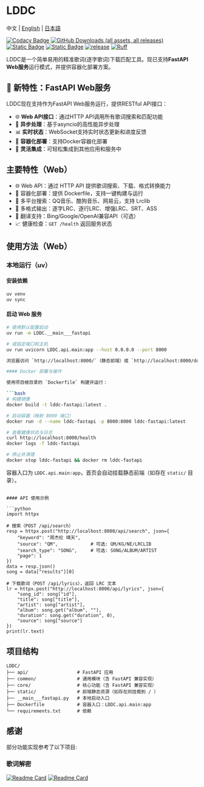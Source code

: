 # LDDC

中文 | [English](./README_en.md) | [日本語](./README_ja.md)

[![Codacy Badge](https://app.codacy.com/project/badge/Grade/015f636391584ffc82790ff7038da5ca)](https://app.codacy.com/gh/chenmozhijin/LDDC/dashboard?utm_source=gh&utm_medium=referral&utm_content=&utm_campaign=Badge_grade)
[![GitHub Downloads (all assets, all releases)](https://img.shields.io/github/downloads/chenmozhijin/LDDC/total)](https://github.com/chenmozhijin/LDDC/releases/latest)
[![Static Badge](https://img.shields.io/badge/Python-3.10%2B-brightgreen)](https://www.python.org/downloads/)
[![Static Badge](https://img.shields.io/badge/License-GPLv3-blue)](https://github.com/chenmozhijin/LDDC/blob/main/LICENSE)
[![release](https://img.shields.io/github/v/release/chenmozhijin/LDDC?color=blue)](https://github.com/chenmozhijin/LDDC/releases/latest)
[![Ruff](https://img.shields.io/endpoint?url=https://raw.githubusercontent.com/astral-sh/ruff/main/assets/badge/v2.json)](https://github.com/astral-sh/ruff)

LDDC是一个简单易用的精准歌词(逐字歌词)下载匹配工具。现已支持**FastAPI Web服务**运行模式，并提供容器化部署方案。

## 🚀 新特性：FastAPI Web服务

LDDC现在支持作为FastAPI Web服务运行，提供RESTful API接口：

- 🌐 **Web API接口**：通过HTTP API调用所有歌词搜索和匹配功能
- 🔄 **异步处理**：基于asyncio的高性能异步处理
- 📊 **实时状态**：WebSocket支持实时状态更新和进度反馈
- 🐳 **容器化部署**：支持Docker容器化部署
- 🔧 **灵活集成**：可轻松集成到其他应用和服务中

## 主要特性（Web）

- 🌐 Web API：通过 HTTP API 提供歌词搜索、下载、格式转换能力
- 🐳 容器化部署：提供 Dockerfile，支持一键构建与运行
- 🔎 多平台搜索：QQ音乐、酷狗音乐、网易云，支持 Lrclib
- 📝 多格式输出：逐字LRC、逐行LRC、增强LRC、SRT、ASS
- 🔁 翻译支持：Bing/Google/OpenAI兼容API（可选）
- 📈 健康检查：`GET /health` 返回服务状态

<!-- 预览与桌面应用相关内容已移除，README 仅保留 Web 服务说明 -->

## 使用方法（Web）

### 本地运行（uv）

#### 安装依赖

```bash
uv venv
uv sync
```

#### 启动 Web 服务

```bash
# 使用默认配置启动
uv run -m LDDC.__main___fastapi

# 或指定端口和主机
uv run uvicorn LDDC.api.main:app --host 0.0.0.0 --port 8000

浏览器访问 `http://localhost:8000/`（静态前端）或 `http://localhost:8000/docs`（交互式 API 文档）。

#### Docker 部署与操作

使用项目根目录的 `Dockerfile` 构建并运行：

```bash
# 构建镜像
docker build -t lddc-fastapi:latest .

# 启动容器（映射 8000 端口）
docker run -d --name lddc-fastapi -p 8000:8000 lddc-fastapi:latest

# 查看健康状态与日志
curl http://localhost:8000/health
docker logs -f lddc-fastapi

# 停止并清理
docker stop lddc-fastapi && docker rm lddc-fastapi
```

容器入口为 `LDDC.api.main:app`，首页会自动挂载静态前端（如存在 `static/` 目录）。
```

#### API 使用示例

```python
import httpx

# 搜索（POST /api/search）
resp = httpx.post("http://localhost:8000/api/search", json={
    "keyword": "周杰伦 晴天",
    "source": "QM",            # 可选: QM/KG/NE/LRCLIB
    "search_type": "SONG",     # 可选: SONG/ALBUM/ARTIST
    "page": 1
})
data = resp.json()
song = data["results"][0]

# 下载歌词（POST /api/lyrics），返回 LRC 文本
lr = httpx.post("http://localhost:8000/api/lyrics", json={
    "song_id": song["id"],
    "title": song["title"],
    "artist": song["artist"],
    "album": song.get("album", ""),
    "duration": song.get("duration", 0),
    "source": song["source"]
})
print(lr.text)
```

<!-- 桌面应用相关内容已移除，详见原仓库 Wiki -->

## 项目结构

```
LDDC/
├── api/                  # FastAPI 应用
├── common/               # 通用模块（含 FastAPI 兼容实现）
├── core/                 # 核心功能（含 FastAPI 兼容实现）
├── static/               # 前端静态资源（如存在则挂载到 / ）
├── __main___fastapi.py   # 本地启动入口
├── Dockerfile            # 容器入口：LDDC.api.main:app
└── requirements.txt      # 依赖
```

## 感谢

部分功能实现参考了以下项目:

### 歌词解密

[![Readme Card](https://github-readme-stats.vercel.app/api/pin/?username=WXRIW&repo=QQMusicDecoder)](https://github.com/WXRIW/QQMusicDecoder)
[![Readme Card](https://github-readme-stats.vercel.app/api/pin/?username=jixunmoe&repo=qmc-decode)](https://github.com/jixunmoe/qmc-decode)
